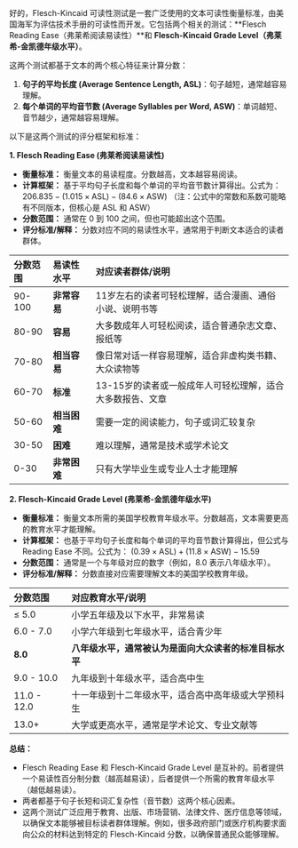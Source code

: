 好的，Flesch-Kincaid 可读性测试是一套广泛使用的文本可读性衡量标准，由美国海军为评估技术手册的可读性而开发。它包括两个相关的测试：**Flesch Reading Ease（弗莱希阅读易读性）**和 **Flesch-Kincaid Grade Level（弗莱希-金凯德年级水平）**。

这两个测试都基于文本的两个核心特征来计算分数：

1.  **句子的平均长度 (Average Sentence Length, ASL)**：句子越短，通常越容易理解。
2.  **每个单词的平均音节数 (Average Syllables per Word, ASW)**：单词越短、音节越少，通常越容易理解。

以下是这两个测试的评分框架和标准：

**1. Flesch Reading Ease (弗莱希阅读易读性)**

*   **衡量标准：** 衡量文本的易读程度。分数越高，文本越容易阅读。
*   **计算框架：** 基于平均句子长度和每个单词的平均音节数计算得出。公式为：
    $206.835 - (1.015 \times \text{ASL}) - (84.6 \times \text{ASW})$
    （注：公式中的常数和系数可能略有不同版本，但核心是 ASL 和 ASW）
*   **分数范围：** 通常在 0 到 100 之间，但也可能超出这个范围。
*   **评分标准/解释：** 分数对应不同的易读性水平，通常用于判断文本适合的读者群体。

| 分数范围 | 易读性水平       | 对应读者群体/说明                                  |
| :------- | :--------------- | :------------------------------------------------- |
| 90-100   | **非常容易**     | 11岁左右的读者可轻松理解，适合漫画、通俗小说、说明书等 |
| 80-90    | **容易**         | 大多数成年人可轻松阅读，适合普通杂志文章、报纸等     |
| 70-80    | **相当容易**     | 像日常对话一样容易理解，适合非虚构类书籍、大众读物等 |
| 60-70    | **标准**         | 13-15岁的读者或一般成年人可轻松理解，适合大多数报告、文章 |
| 50-60    | **相当困难**     | 需要一定的阅读能力，句子或词汇较复杂                 |
| 30-50    | **困难**         | 难以理解，通常是技术或学术论文                     |
| 0-30     | **非常困难**     | 只有大学毕业生或专业人士才能理解                   |

**2. Flesch-Kincaid Grade Level (弗莱希-金凯德年级水平)**

*   **衡量标准：** 衡量文本所需的美国学校教育年级水平。分数越高，文本需要更高的教育水平才能理解。
*   **计算框架：** 也基于平均句子长度和每个单词的平均音节数计算得出，但公式与 Reading Ease 不同。公式为：
    $(0.39 \times \text{ASL}) + (11.8 \times \text{ASW}) - 15.59$
*   **分数范围：** 通常是一个与年级对应的数字（例如，8.0 表示八年级水平）。
*   **评分标准/解释：** 分数直接对应需要理解文本的美国学校教育年级。

| 分数范围 | 对应教育水平/说明                                    |
| :------- | :--------------------------------------------------- |
| ≤ 5.0    | 小学五年级及以下水平，非常易读                       |
| 6.0 - 7.0| 小学六年级到七年级水平，适合青少年                   |
| **8.0**  | **八年级水平，通常被认为是面向大众读者的标准目标水平** |
| 9.0 - 10.0| 九年级到十年级水平，适合高中生                       |
| 11.0 - 12.0| 十一年级到十二年级水平，适合高中高年级或大学预科生 |
| 13.0+    | 大学或更高水平，通常是学术论文、专业文献等           |

**总结：**

*   Flesch Reading Ease 和 Flesch-Kincaid Grade Level 是互补的。前者提供一个易读性百分制分数（越高越易读），后者提供一个所需的教育年级水平（越低越易读）。
*   两者都基于句子长短和词汇复杂性（音节数）这两个核心因素。
*   这两个测试广泛应用于教育、出版、市场营销、法律文件、医疗信息等领域，以确保文本能够被目标读者群体理解。例如，很多政府部门或医疗机构要求面向公众的材料达到特定的 Flesch-Kincaid 分数，以确保普通民众能够理解。